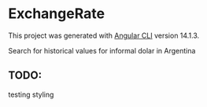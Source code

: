 # ExchangeRate

This project was generated with [Angular CLI](https://github.com/angular/angular-cli) version 14.1.3.

Search for historical values for informal dolar in Argentina

## TODO: 
testing
styling


